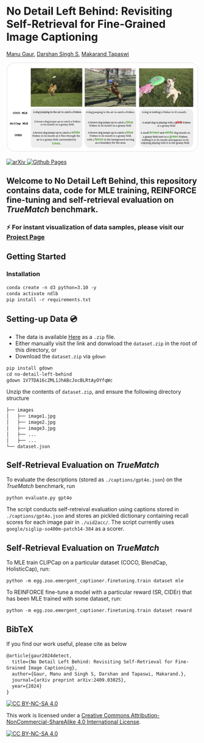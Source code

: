 
# No Detail Left Behind: Revisiting Self-Retrieval for Fine-Grained Image Captioning

[Manu Gaur](https://manugaurdl.github.io/), [Darshan Singh S](https://darshansingh11.github.io/), [Makarand Tapaswi](https://makarandtapaswi.github.io/)

<p align="center">
  <img src="imgs/nldb_teaser.jpg"/>
</p>

<p float="left">
  <a href="https://arxiv.org/abs/2409.03025">
    <img src="https://img.shields.io/badge/arXiv-2406.10889-b31b1b.svg" alt="arXiv"/>
  </a>
  <a href="https://katha-ai.github.io/projects/no-detail-left-behind/">
    <img src="https://img.shields.io/badge/github%20pages-121013?style=for-the-badge&logo=github&logoColor=white" alt="Github Pages"/>
  </a>
</p>


## Welcome to No Detail Left Behind, this repository contains data, code for MLE training, REINFORCE fine-tuning and self-retrieval evaluation on <i>TrueMatch</i> benchmark.

### :zap:	For instant visualization of data samples, please visit our [Project Page](https://katha-ai.github.io/projects/no-detail-left-behind/)

## Getting Started

### Installation
```
conda create -n d3 python=3.10 -y
conda activate ndlb
pip install -r requirements.txt
```


## Setting-up Data 💿

- The data is available [Here](https://drive.google.com/file/d/1V7TDA16cZML1JhABcJocBLRtAyOYfqWc/view?usp=sharing) as a `.zip` file.
- Either manually visit the link and donwload the `dataset.zip` in the root of this directory, or
- Download the `dataset.zip` via `gdown`

```
pip install gdown
cd no-detail-left-behind
gdown 1V7TDA16cZML1JhABcJocBLRtAyOYfqWc
```

Unzip the contents of `dataset.zip`, and ensure the following directory structure

```
├── images
│   ├── image1.jpg
│   ├── image2.jpg
│   ├── image3.jpg
│   ├── ...
│   ├── ...
└── dataset.json
```

## Self-Retrieval Evaluation on <i>TrueMatch</i>


To evaluate the descriptions (stored as `./captions/gpt4o.json`) on the <i>TrueMatch</i> benchmark, run 
```
python evaluate.py gpt4o
```
The script conducts self-retreival evaluation using captions stored in `./captions/gpt4o.json` and stores an pickled dictionary containing recall scores for each image pair in `./uid2acc/`. The script currently uses `google/siglip-so400m-patch14-384` as a scorer.

## Self-Retrieval Evaluation on <i>TrueMatch</i>


To MLE train CLIPCap on a particular dataset (COCO, BlendCap, HolisticCap), run:
```
python -m egg.zoo.emergent_captioner.finetuning.train dataset mle
```

To REINFORCE fine-tune a model with a particular reward (SR, CIDEr) that has been MLE trained with some dataset, run:
```
python -m egg.zoo.emergent_captioner.finetuning.train dataset reward
```


## BibTeX
If you find our work useful, please cite as below

```
@article{gaur2024detect,
  title={No Detail Left Behind: Revisiting Self-Retrieval for Fine-Grained Image Captioning},
  author={Gaur, Manu and Singh S, Darshan and Tapaswi, Makarand.},
  journal={arXiv preprint arXiv:2409.03025},
  year={2024}
}
```

[![CC BY-NC-SA 4.0][cc-by-nc-sa-shield]][cc-by-nc-sa]

This work is licensed under a
[Creative Commons Attribution-NonCommercial-ShareAlike 4.0 International License][cc-by-nc-sa].

[![CC BY-NC-SA 4.0][cc-by-nc-sa-image]][cc-by-nc-sa]

[cc-by-nc-sa]: http://creativecommons.org/licenses/by-nc-sa/4.0/
[cc-by-nc-sa-image]: https://licensebuttons.net/l/by-nc-sa/4.0/88x31.png
[cc-by-nc-sa-shield]: https://img.shields.io/badge/License-CC%20BY--NC--SA%204.0-lightgrey.svg


